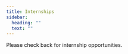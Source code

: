 ```yaml
---
title: Internships
sidebar:
  heading: ""
  text: ""
---
```

Please check back for internship opportunities.
